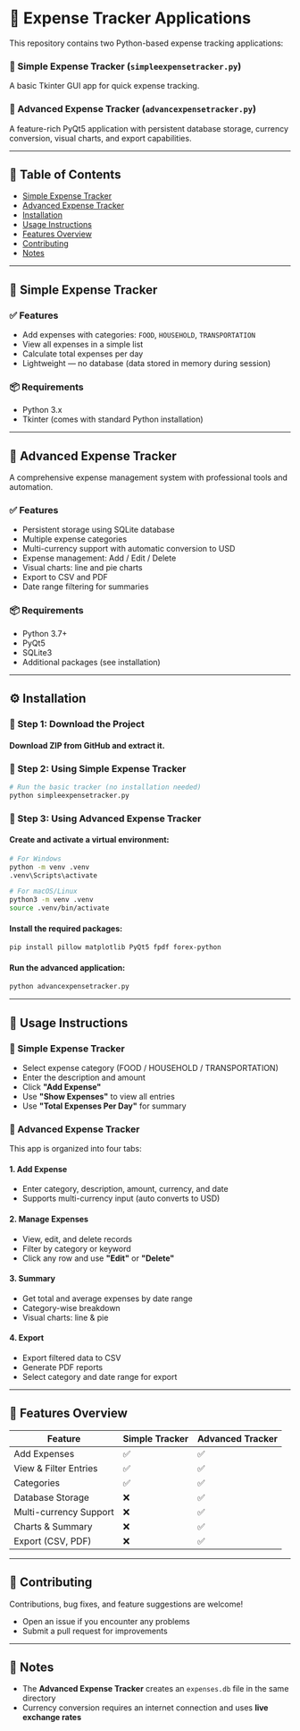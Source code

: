 # 💸 Expense Tracker Applications

This repository contains two Python-based expense tracking applications:

### 📘 Simple Expense Tracker (`simpleexpensetracker.py`)

A basic Tkinter GUI app for quick expense tracking.

### 💼 Advanced Expense Tracker (`advancexpensetracker.py`)

A feature-rich PyQt5 application with persistent database storage, currency conversion, visual charts, and export capabilities.

---

## 📑 Table of Contents

- [Simple Expense Tracker](#-simple-expense-tracker)
- [Advanced Expense Tracker](#-advanced-expense-tracker)
- [Installation](#️-installation)
- [Usage Instructions](#-usage-instructions)
- [Features Overview](#-features-overview)
- [Contributing](#-contributing)
- [Notes](#-notes)

---

## 📘 Simple Expense Tracker

### ✅ Features

- Add expenses with categories: `FOOD`, `HOUSEHOLD`, `TRANSPORTATION`
- View all expenses in a simple list
- Calculate total expenses per day
- Lightweight — no database (data stored in memory during session)

### 📦 Requirements

- Python 3.x
- Tkinter (comes with standard Python installation)

---

## 💼 Advanced Expense Tracker

A comprehensive expense management system with professional tools and automation.

### ✅ Features

- Persistent storage using SQLite database
- Multiple expense categories
- Multi-currency support with automatic conversion to USD
- Expense management: Add / Edit / Delete
- Visual charts: line and pie charts
- Export to CSV and PDF
- Date range filtering for summaries

### 📦 Requirements

- Python 3.7+
- PyQt5
- SQLite3
- Additional packages (see installation)

---

## ⚙️ Installation

### 📁 Step 1: Download the Project

#### Download ZIP from GitHub and extract it.

### 🧾 Step 2: Using Simple Expense Tracker

```bash
# Run the basic tracker (no installation needed)
python simpleexpensetracker.py
```

### 🧠 Step 3: Using Advanced Expense Tracker

#### Create and activate a virtual environment:

```bash
# For Windows
python -m venv .venv
.venv\Scripts\activate

# For macOS/Linux
python3 -m venv .venv
source .venv/bin/activate
```

#### Install the required packages:

```bash
pip install pillow matplotlib PyQt5 fpdf forex-python
```

#### Run the advanced application:

```bash
python advancexpensetracker.py
```

---

## 🚀 Usage Instructions

### 🧾 Simple Expense Tracker

- Select expense category (FOOD / HOUSEHOLD / TRANSPORTATION)
- Enter the description and amount
- Click **"Add Expense"**
- Use **"Show Expenses"** to view all entries
- Use **"Total Expenses Per Day"** for summary

### 🧠 Advanced Expense Tracker

This app is organized into four tabs:

#### 1. Add Expense

- Enter category, description, amount, currency, and date
- Supports multi-currency input (auto converts to USD)

#### 2. Manage Expenses

- View, edit, and delete records
- Filter by category or keyword
- Click any row and use **"Edit"** or **"Delete"**

#### 3. Summary

- Get total and average expenses by date range
- Category-wise breakdown
- Visual charts: line & pie

#### 4. Export

- Export filtered data to CSV
- Generate PDF reports
- Select category and date range for export

---

## 🧩 Features Overview

| Feature                | Simple Tracker | Advanced Tracker  |
| ---------------------- | -------------- | ----------------- |
| Add Expenses           | ✅             | ✅               |
| View & Filter Entries  | ✅             | ✅               |
| Categories             | ✅             | ✅               |
| Database Storage       | ❌             | ✅               |
| Multi-currency Support | ❌             | ✅               |
| Charts & Summary       | ❌             | ✅               |
| Export (CSV, PDF)      | ❌             | ✅               |

---

## 🤝 Contributing

Contributions, bug fixes, and feature suggestions are welcome!

- Open an issue if you encounter any problems
- Submit a pull request for improvements

---

## 📝 Notes

- The **Advanced Expense Tracker** creates an `expenses.db` file in the same directory
- Currency conversion requires an internet connection and uses **live exchange rates**





